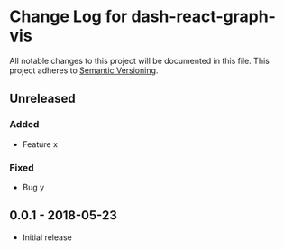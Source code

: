 # Change Log for dash-react-graph-vis
All notable changes to this project will be documented in this file.
This project adheres to [Semantic Versioning](http://semver.org/).

## Unreleased

### Added
- Feature x

### Fixed
- Bug y

## 0.0.1 - 2018-05-23
- Initial release

[Unreleased]: https://github.com/mkhorton/dash-react-graph-vis/v0.0.1...HEAD
